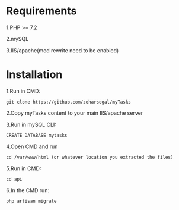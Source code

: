 # Requirements

1.PHP >= 7.2

2.mySQL

3.IIS/apache(mod rewrite need to be enabled)

# Installation

1.Run in CMD:
```
git clone https://github.com/zoharsegal/myTasks
```

2.Copy myTasks content to your main IIS/apache server

3.Run in mySQL CLI:
```
CREATE DATABASE mytasks
```

4.Open CMD and run

```
cd /var/www/html (or whatever location you extracted the files)
```

5.Run in CMD:

```
cd api
```

6.In the CMD run:

```
php artisan migrate
```

